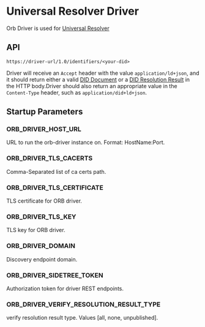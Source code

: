 # Universal Resolver Driver
Orb Driver is used for [Universal Resolver](https://github.com/decentralized-identity/universal-resolver)

## API
``
https://driver-url/1.0/identifiers/<your-did>
``

Driver will receive an `Accept` header with the value `application/ld+json`, and it should return either a valid [DID Document](https://w3c-ccg.github.io/did-resolution/#output-diddocument) or a [DID Resolution Result](https://w3c-ccg.github.io/did-resolution/#output-didresolutionresult) 
in the HTTP body.Driver should also return an appropriate value in the `Content-Type` header, such as `application/did+ld+json`.


## Startup Parameters

### ORB_DRIVER_HOST_URL

URL to run the orb-driver instance on. Format: HostName:Port.

### ORB_DRIVER_TLS_CACERTS

Comma-Separated list of ca certs path.

### ORB_DRIVER_TLS_CERTIFICATE

TLS certificate for ORB driver.

### ORB_DRIVER_TLS_KEY

TLS key for ORB driver.

### ORB_DRIVER_DOMAIN

Discovery endpoint domain.

### ORB_DRIVER_SIDETREE_TOKEN

Authorization token for driver REST endpoints.

### ORB_DRIVER_VERIFY_RESOLUTION_RESULT_TYPE

verify resolution result type. Values [all, none, unpublished].
